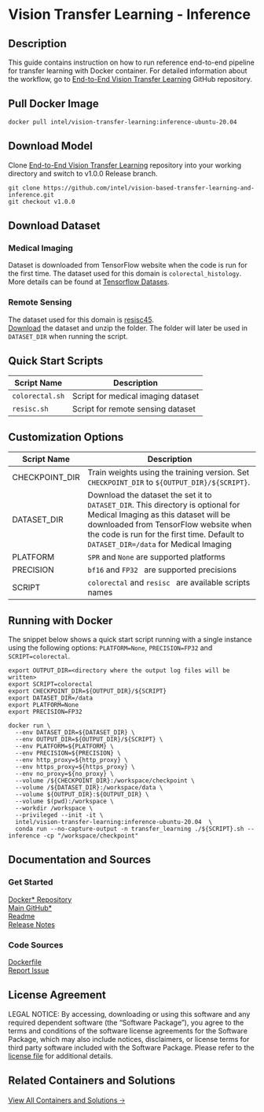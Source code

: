 # **Vision Transfer Learning - Inference**

## **Description**
This guide contains instruction on how to run reference end-to-end pipeline for transfer learning with Docker container. For detailed information about the workflow, go to [End-to-End Vision Transfer Learning](https://github.com/intel/vision-based-transfer-learning-and-inference) GitHub repository.

## **Pull Docker Image**
```
docker pull intel/vision-transfer-learning:inference-ubuntu-20.04 
```

## **Download Model**
Clone [End-to-End Vision Transfer Learning](https://github.com/intel/vision-based-transfer-learning-and-inference) repository into your working directory and switch to v1.0.0 Release branch.
```
git clone https://github.com/intel/vision-based-transfer-learning-and-inference.git
git checkout v1.0.0
```

## **Download Dataset**
### Medical Imaging
Dataset is downloaded from TensorFlow website when the code is run for the first time. The dataset used for this domain is `colorectal_histology`. More details can be found at [Tensorflow Datases](https://www.tensorflow.org/datasets/catalog/colorectal_histology). 

### Remote Sensing
The dataset used for this domain is [resisc45](https://www.tensorflow.org/datasets/catalog/resisc45).  
[Download](https://onedrive.live.com/?authkey=%21AHHNaHIlzp%5FIXjs&cid=5C5E061130630A68&id=5C5E061130630A68%21107&parId=5C5E061130630A68%21112&action=locate ) the dataset and unzip the folder. The folder will later be used in `DATASET_DIR` when running the script.

## **Quick Start Scripts**
| Script Name | Description | 
| --- | --- |
| `colorectal.sh` | Script for medical imaging dataset | 
| `resisc.sh` | Script for remote sensing dataset | 

## **Customization Options**
| Script Name | Description | 
| --- | --- |
| CHECKPOINT_DIR | Train weights using the training version. Set `CHECKPOINT_DIR` to `${OUTPUT_DIR}/${SCRIPT}`. | 
| DATASET_DIR | Download the dataset the set it to `DATASET_DIR`. This directory is optional for Medical Imaging as this dataset will be downloaded from TensorFlow website when the code is run for the first time. Default to `DATASET_DIR=/data` for Medical Imaging | 
| PLATFORM | `SPR` and `None` are supported platforms | 
| PRECISION | `bf16` and `FP32 ` are supported precisions | 
| SCRIPT | `colorectal` and `resisc ` are available scripts names | 

## **Running with Docker**
The snippet below shows a quick start script running with a single instance using the following options: `PLATFORM=None`, `PRECISION=FP32` and `SCRIPT=colorectal`.
```
export OUTPUT_DIR=<directory where the output log files will be written>
export SCRIPT=colorectal
export CHECKPOINT_DIR=${OUTPUT_DIR}/${SCRIPT}
export DATASET_DIR=/data
export PLATFORM=None
export PRECISION=FP32

docker run \
  --env DATASET_DIR=${DATASET_DIR} \
  --env OUTPUT_DIR=${OUTPUT_DIR}/${SCRIPT} \
  --env PLATFORM=${PLATFORM} \
  --env PRECISION=${PRECISION} \
  --env http_proxy=${http_proxy} \
  --env https_proxy=${https_proxy} \
  --env no_proxy=${no_proxy} \
  --volume /${CHECKPOINT_DIR}:/workspace/checkpoint \
  --volume /${DATASET_DIR}:/workspace/data \
  --volume ${OUTPUT_DIR}:${OUTPUT_DIR} \
  --volume $(pwd):/workspace \
  --workdir /workspace \
  --privileged --init -it \
  intel/vision-transfer-learning:inference-ubuntu-20.04  \
  conda run --no-capture-output -n transfer_learning ./${SCRIPT}.sh --inference -cp "/workspace/checkpoint"
```
## **Documentation and Sources**

### **Get Started**
[Docker* Repository](https://hub.docker.com/u/intel) <br>
[Main GitHub*](https://github.com/intel/vision-based-transfer-learning-and-inference)<br>
[Readme](https://github.com/intel/vision-based-transfer-learning-and-inference/blob/main/README.md)<br>
[Release Notes](https://github.com/intel/vision-based-transfer-learning-and-inference/releases/tag/v1.0.0)<br>

### **Code Sources**
[Dockerfile](https://github.com/intel-innersource/frameworks.ai.infrastructure.machine-learning-operations/blob/develop/pipelines/transfer_learning/tensorflow/resnet50/inference/Dockerfile.vision-transfer-learning)<br>
[Report Issue](https://community.intel.com/t5/Intel-Optimized-AI-Frameworks/bd-p/optimized-ai-frameworks)<br>

## **License Agreement**
LEGAL NOTICE: By accessing, downloading or using this software and any required dependent software (the “Software Package”), you agree to the terms and conditions of the software license agreements for the Software Package, which may also include notices, disclaimers, or license terms for third party software included with the Software Package. Please refer to the [license file](https://github.com/intel-innersource/frameworks.ai.infrastructure.machine-learning-operations/blob/develop/LICENSE) for additional details.

## **Related Containers and Solutions**
[View All Containers and Solutions 🡢](https://www.intel.com/content/www/us/en/developer/tools/software-catalog/containers.html)

